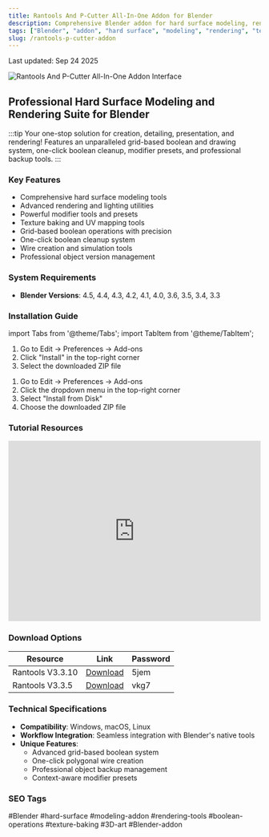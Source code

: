 ```yaml
---
title: Rantools And P-Cutter All-In-One Addon for Blender
description: Comprehensive Blender addon for hard surface modeling, rendering, lighting, modifiers, and texture baking with grid-based boolean system
tags: ["Blender", "addon", "hard surface", "modeling", "rendering", "texture baking", "boolean"]
slug: /rantools-p-cutter-addon
---
```


Last updated: Sep 24 2025

![Rantools And P-Cutter All-In-One Addon Interface](https://www.gfxcamp.com/wp-content/uploads/2022/05/Rantools-And-P-Cutter-All-In-One-Addon.jpg)

## Professional Hard Surface Modeling and Rendering Suite for Blender

:::tip
Your one-stop solution for creation, detailing, presentation, and rendering! Features an unparalleled grid-based boolean and drawing system, one-click boolean cleanup, modifier presets, and professional backup tools.
:::

### Key Features

- Comprehensive hard surface modeling tools
- Advanced rendering and lighting utilities
- Powerful modifier tools and presets
- Texture baking and UV mapping tools
- Grid-based boolean operations with precision
- One-click boolean cleanup system
- Wire creation and simulation tools
- Professional object version management

### System Requirements

- **Blender Versions**: 4.5, 4.4, 4.3, 4.2, 4.1, 4.0, 3.6, 3.5, 3.4, 3.3

### Installation Guide
import Tabs from '@theme/Tabs';
import TabItem from '@theme/TabItem';

<Tabs>
<TabItem value="blender40" label="Blender 4.0 and below">

1. Go to Edit → Preferences → Add-ons
2. Click "Install" in the top-right corner
3. Select the downloaded ZIP file

</TabItem>
<TabItem value="blender41" label="Blender 4.1 and above">

1. Go to Edit → Preferences → Add-ons
2. Click the dropdown menu in the top-right corner
3. Select "Install from Disk"
4. Choose the downloaded ZIP file

</TabItem>
</Tabs>

### Tutorial Resources

<iframe loading="lazy" src="https://player.youku.com/embed/XNTg3NDk5MzM4OA==" width="100%" height="360" frameborder="0" allowfullscreen allow="autoplay"></iframe>

### Download Options

<Tabs>
<TabItem value="baidu" label="Baidu Cloud">

| Resource | Link | Password |
|----------|------|----------|
| Rantools V3.3.10 | [Download](https://pan.baidu.com/s/1UHc01a-m21t4WTIAOuessA?pwd=5jem) | 5jem |
| Rantools V3.3.5 | [Download](https://pan.baidu.com/s/11uhc6OFr1udyvZTQU6Eahg?pwd=vkg7) | vkg7 |

</TabItem>
</Tabs>

### Technical Specifications

- **Compatibility**: Windows, macOS, Linux
- **Workflow Integration**: Seamless integration with Blender's native tools
- **Unique Features**: 
  - Advanced grid-based boolean system
  - One-click polygonal wire creation
  - Professional object backup management
  - Context-aware modifier presets

### SEO Tags

#Blender #hard-surface #modeling-addon #rendering-tools #boolean-operations #texture-baking #3D-art #Blender-addon
